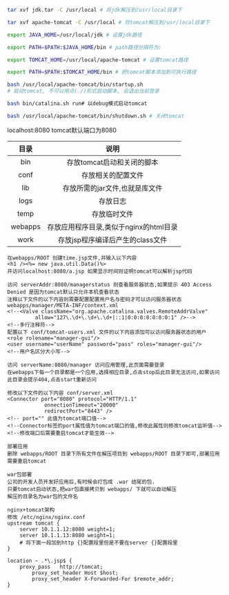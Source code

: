 ```bash
tar xvf jdk.tar -C /usr/local # 将jdk解压到/usr/local目录下
```

```bash
tar xvf apache-tomcat -C /usr/local # 将tomcat解压到/usr/local目录下
```

```bash
export JAVA_HOME=/usr/local/jdk # 设置jdk路径
```

```bash
export PATH=$PATH:$JAVA_HOME/bin # path路径分隔符为:
```

```bash
export TOMCAT_HOME=/usr/local/apache-tomcat # 设置tomcat路径
```

```bash
export PATH=$PATH:$TOMCAT_HOME/bin # 把tomcat脚本添加到可执行路径
```

```bash
bash /usr/local/apache-tomcat/bin/startup.sh
# 启动tomcat, 不可以用点(./)形式启动脚本, 会退出当前登录
```

```bash
bash bin/catalina.sh run# 以debug模式启动tomcat
```

```bash
bash /usr/local/apache-tomcat/bin/shutdown.sh # 关闭tomcat
```

localhost:8080
tomcat默认端口为8080





| 目录 | 说明 |
| :--: | :--: |
|bin        |存放tomcat启动和关闭的脚本|
|conf       |存放相关的配置文件|
|lib        |存放所需的jar文件,也就是库文件|
|logs       |存放日志|
|temp       |存放临时文件|
|webapps    |存放应用程序目录,类似于nginx的html目录|
|work       |存放jsp程序编译后产生的class文件|





```
在webapps/ROOT 创建time.jsp文件,并输入以下内容
<h1 /><%= new java.util.Data()%>
并访问localhost:8080/a.jsp 如果显示时间则证明tomcat可以解析jsp代码
```



```
访问 serverAddr:8080/managerstatus 则查看服务器状态,如果提示 403 Access Denied 是因为tomcat默认只允许本机查看状态
注释以下文件的以下内容则需要配置配置用户名与密码才可以访问服务器状态
webapps/manager/META-INF/context.xml
<!--<Valve className="org.apache.catalina.valves.RemoteAddrValve"
         allow="127\.\d+\.\d+\.\d+|::1|0:0:0:0:0:0:0:1" />-->
<!--多行注释符-->
配置以下 conf/tomcat-users.xml 文件的以下内容添加可以访问服务器状态的用户
<role rolename="manager-gui"/>
<user username="userName" password="pass" roles="manager-gui"/>
<!--用户名区分大小写-->
```



```
访问 serverName:8080/manager 访问应用管理,此页面需要登录
在webapps下每一个目录都是一个应用,选择相应目录,点击stop后此目录无法访问,如果访问此目录会提示404,点击start重新访问
```



```
修改以下文件的以下内容 conf/server.xml
<Connector port="8080" protocol="HTTP/1.1"
            onnectionTimeout="20000"
            redirectPort="8443" />
<!-- port="" 此值为tomcat端口值-->
<!--Connector标签的port属性值为tomcat端口的值,修改此属性则修改tomcat监听值-->
<!--修改端口后需要重启tomcat才能生效-->
```



```
部署应用
删除 webapps/ROOT 目录下所有文件在解压项目到 webapps/ROOT 目录下即可,部署应用需要重启tomcat
```



```
war包部署
公司的开发人员开发好应用后,有时候会打包成 .war 结尾的包.
只要tomcat启动状态,把war包直接拷贝到 webapps/ 下就可以自动解压
解压的目录名为war包的文件名
```



```
nginx+tomcat架构
修改 /etc/nginx/nginx.conf
upstream tomcat {
	server 10.1.1.12:8080 weight=1;
	server 10.1.1.13:8080 weight=1;
    # 将下面一段加到http {}配置段里但是不要在server {}配置段里
}
```



```
location ~ .*\.jsp$ {
	proxy_pass   http://tomcat;
        proxy_set_header Host $host;
        proxy_set_header X-Forwarded-For $remote_addr;
}
```

